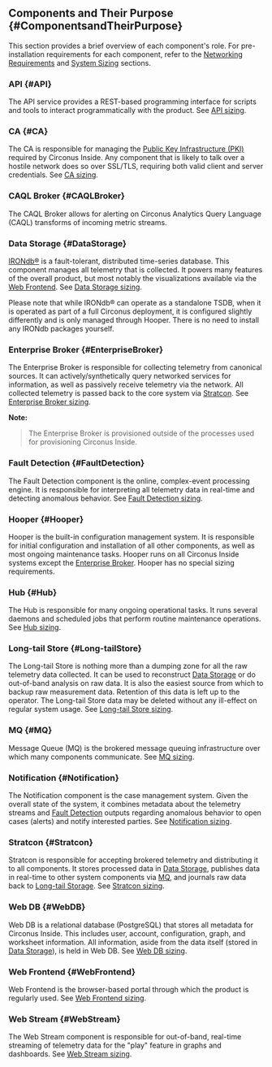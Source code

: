 ## Components and Their Purpose {#ComponentsandTheirPurpose}
This section provides a brief overview of each component's role. For pre-installation requirements for each component, refer to the [Networking Requirements](/Networking.md) and [System Sizing](/InstallSizing.md) sections.


### API {#API}
The API service provides a REST-based programming interface for scripts and tools to interact programmatically with the product. See [API sizing](/InstallSizing.md#APIsizing).


### CA {#CA}
The CA is responsible for managing the [Public Key Infrastructure (PKI)](/InstallConcepts.md#PublicKeyInfrastructurePKI) required by Circonus Inside. Any component that is likely to talk over a hostile network does so over SSL/TLS, requiring both valid client and server credentials. See [CA sizing](/InstallSizing.md#CAsizing).


### CAQL Broker {#CAQLBroker}
The CAQL Broker allows for alerting on Circonus Analytics Query Language (CAQL) transforms of incoming metric streams.


### Data Storage {#DataStorage}
[IRONdb&reg;](https://login.circonus.com/resources/docs/irondb/) is a
fault-tolerant, distributed time-series database.  This component manages all
telemetry that is collected.  It powers many features of the overall product,
but most notably the visualizations available via the [Web
Frontend](/Components.md#WebFrontend). See [Data Storage
sizing](/InstallSizing.md#DataStoragesizing).

Please note that while IRONdb&reg; can operate as a standalone TSDB, when it is
operated as part of a full Circonus deployment, it is configured slightly
differently and is only managed through Hooper. There is no need to install any
IRONdb packages yourself.


### Enterprise Broker {#EnterpriseBroker}
The Enterprise Broker is responsible for collecting telemetry from canonical sources. It can actively/synthetically query networked services for information, as well as passively receive telemetry via the network.  All collected telemetry is passed back to the core system via [Stratcon](/Components.md#Stratcon). See [Enterprise Broker sizing](/InstallSizing.md#EnterpriseBrokersizing).

**Note:**
> The Enterprise Broker is provisioned outside of the processes used for provisioning Circonus Inside.


### Fault Detection {#FaultDetection}
The Fault Detection component is the online, complex-event processing engine. It is responsible for interpreting all telemetry data in real-time and detecting  anomalous behavior. See [Fault Detection sizing](/InstallSizing.md#FaultDetectionsizing).


### Hooper {#Hooper}
Hooper is the built-in configuration management system.  It is responsible for initial configuration and installation of all other components, as well as most ongoing maintenance tasks.  Hooper runs on all Circonus Inside systems except the [Enterprise Broker](/Components.md#EnterpriseBroker). Hooper has no special sizing requirements.


### Hub {#Hub}
The Hub is responsible for many ongoing operational tasks.  It runs several daemons and scheduled jobs that perform routine maintenance operations. See [Hub sizing](/InstallSizing.md#Hubsizing).


### Long-tail Store {#Long-tailStore}
The Long-tail Store is nothing more than a dumping zone for all the raw telemetry data collected.  It can be used to reconstruct [Data Storage](/Components.md#DataStorage) or do out-of-band analysis on raw data. It is also the easiest source from which to backup raw measurement data. Retention of this data is left up to the operator. The Long-tail Store data may be deleted without any ill-effect on regular system usage. See [Long-tail Store sizing](/InstallSizing.md#Long-tailStoresizing).


### MQ {#MQ}
Message Queue (MQ) is the brokered message queuing infrastructure over which many components communicate. See [MQ sizing](/InstallSizing.md#MQsizing).


### Notification {#Notification}
The Notification component is the case management system.  Given the overall state of the system, it combines metadata about the telemetry streams and [Fault Detection](/Components.md#FaultDetection) outputs regarding anomalous behavior to open cases (alerts) and notify interested parties. See [Notification sizing](/InstallSizing.md#Notificationsizing).


### Stratcon {#Stratcon}
Stratcon is responsible for accepting brokered telemetry and distributing it to all components.  It stores processed data in [Data Storage](/Components.md#DataStorage), publishes data in real-time to other system components via [MQ](/Components.md#MQ), and journals raw data back to [Long-tail Storage](/Components.md#Long-tailStore). See [Stratcon sizing](/InstallSizing.md#Stratconsizing).


### Web DB {#WebDB}
Web DB is a relational database (PostgreSQL) that stores all metadata for Circonus Inside.  This includes user, account, configuration, graph, and worksheet information.  All information, aside from the data itself (stored in [Data Storage](/Components.md#DataStorage)), is held in Web DB. See [Web DB sizing](/InstallSizing.md#WebDBsizing).


### Web Frontend {#WebFrontend}
Web Frontend is the browser-based portal through which the product is regularly used. See [Web Frontend sizing](/InstallSizing.md#WebFrontendsizing).


### Web Stream {#WebStream}
The Web Stream component is responsible for out-of-band, real-time streaming of telemetry data for the "play" feature in graphs and dashboards. See [Web Stream sizing](/InstallSizing.md#WebStreamsizing).
